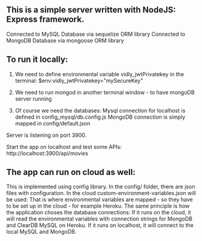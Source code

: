 ## This is a simple server written with NodeJS: Express framework.

Connected to MySQL Database via sequelize ORM library
Connected to MongoDB Database via mongoose ORM library

## To run it locally:

1. We need to define environmental variable vidly_jwtPrivatekey in the terminal:
   \$env:vidly_jwtPrivatekey="mySecureKey"

2. We need to run mongod in another terminal window - to have mongoDB server running

3. Of course we need the databases:
   Mysql connection for localhost is defined in config_mysql/db.config.js
   MongoDB connection is simply mapped in config/default.json

Server is listening on port 3900.

Start the app on localhost and test some APIs:
http://localhost:3900/api/movies

## The app can run on cloud as well:

This is implemented using config library. In the config/ folder, there are json files with configuration.
In the cloud custom-environment-variables.json will be used:
That is where environmental variables are mapped - so they have to be set up in the cloud - for example Heroku.
The same principle is how the application choses the database connections:
If it runs on the cloud, it will read the environmental variables with connection strings for MongoDB and ClearDB MySQL on Heroku.
If it runs on localhost, it will connect to the local MySQL and MongoDB.
